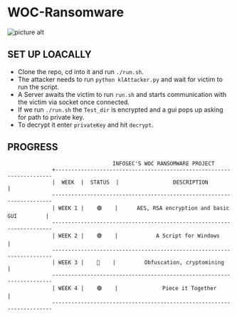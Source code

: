 # WOC-Ransomware
![picture alt](https://woc.cyberlabs.club/img/art-woc.jpg)

## SET UP LOACALLY ##
* Clone the repo, cd into it and run ```./run.sh```.
* The attacker needs to run `python klAttacker.py` and wait for victim to run the script.
* A Server awaits the victim to run ```run.sh``` and starts communication with the victim via socket once connected.
* If we run ```./run.sh``` the ```Test_dir``` is encrypted and a gui pops up asking for path to private key.
* To decrypt it enter ```privateKey``` and hit ```decrypt```.

## PROGRESS ##
              
                                     INFOSEC'S WOC RANSOMWARE PROJECT
                  +---------------------------------------------------------------------
                  |  WEEK  |  STATUS  |                 DESCRIPTION                    |
                  ----------------------------------------------------------------------
                  | WEEK 1 |    🟢    |      AES, RSA encryption and basic GUI         |
                  ----------------------------------------------------------------------
                  | WEEK 2 |    🟢    |            A Script for Windows                |
                  ----------------------------------------------------------------------
                  | WEEK 3 |    🔴    |         Obfuscation, cryptomining              |
                  ----------------------------------------------------------------------
                  | WEEK 4 |    🟢    |              Piece it Together                 |
                  ----------------------------------------------------------------------
  
